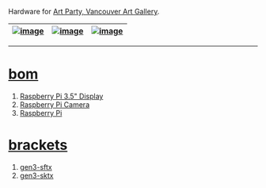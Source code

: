 Hardware for <a href="https://www.vanartgallery.bc.ca/events/may26artparty/">Art Party, Vancouver Art Gallery</a>.

| [![image](../images/may26artparty-2.jpg)](#) | [![image](../images/may26artparty-3.jpg)](#) | [![image](../images/may26artparty-4.jpg)](#) |
| --- | --- | --- |

---

# [bom](../parts.md)

1. [Raspberry Pi 3.5" Display](../parts.md#raspberry-pi-35-display)
1. [Raspberry Pi Camera](../parts.md#raspberry-pi-camera)
1. [Raspberry Pi](../parts.md#raspberry-pi)

# [brackets](../brackets)

1. [gen3-sftx](../brackets/gen3-sftx/gen3-sftx.stl)
1. [gen3-sktx](../brackets/gen3-sktx/gen3-sktx.stl)

